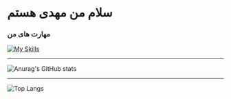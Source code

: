 # سلام من مهدی هستم

### مهارت های من

[![My Skills](https://skillicons.dev/icons?i=html,css&theme=dark)](https://skillicons.dev)


----



![Anurag's GitHub stats](https://github-readme-stats.vercel.app/api?username=mehdi-darvish-zadeh&show_icons=true&theme=dark)




----



![Top Langs](https://github-readme-stats.vercel.app/api/top-langs/?username=mehdi-darvish-zadeh&size_weight=0.5&count_weight=0.5)


